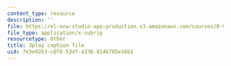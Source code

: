 ```yaml
---
content_type: resource
description: ''
file: https://ol-ocw-studio-app-production.s3.amazonaws.com/courses/8-962-general-relativity-spring-2020/7e3e9263c6f8534fa336814b705e16b1_gnWKpHUj11w.vtt
file_type: application/x-subrip
resourcetype: Other
title: 3play caption file
uid: 7e3e9263-c6f8-534f-a336-814b705e16b1
---
```

